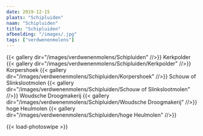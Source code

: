 ```yaml
---
date: 2019-12-15
plaats: "Schipluiden"
naam: "Schipluiden"
title: "Schipluiden"
afbeelding: "/images/.jpg"
tags: ["verdwenenmolens"]
---
```


{{< gallery dir="/images/verdwenenmolens/Schipluiden" //>}}
Kerkpolder
{{< gallery dir="/images/verdwenenmolens/Schipluiden/Kerkpolder" //>}}
Korpershoek
{{< gallery dir="/images/verdwenenmolens/Schipluiden/Korpershoek" //>}}
Schouw of Slinkslootmolen
{{< gallery dir="/images/verdwenenmolens/Schipluiden/Schouw of Slinkslootmolen" //>}}
Woudsche Droogmakerij
{{< gallery dir="/images/verdwenenmolens/Schipluiden/Woudsche Droogmakerij" //>}}
hoge Heulmolen
{{< gallery dir="/images/verdwenenmolens/Schipluiden/hoge Heulmolen" //>}}

{{< load-photoswipe >}}